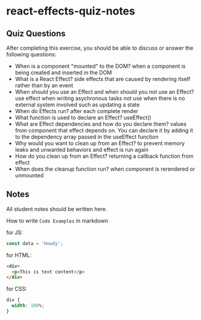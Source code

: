 # react-effects-quiz-notes

## Quiz Questions

After completing this exercise, you should be able to discuss or answer the following questions:

- When is a component "mounted" to the DOM?
  when a component is being created and inserted in the DOM
- What is a React Effect?
  side effects that are caused by rendering itself rather than by an event
- When should you use an Effect and when should you not use an Effect?
  use effect when writing asychronous tasks
  not use when there is no external system involved such as updating a state
- When do Effects run?
  after each complete render
- What function is used to declare an Effect?
  useEffect()
- What are Effect dependencies and how do you declare them?
  values from component that effect depends on. You can declare it by adding it to the dependency array passed in the useEffect function
- Why would you want to clean up from an Effect?
  to prevent memory leaks and unwanted behaviors and effect is run again
- How do you clean up from an Effect?
  returning a callback function from effect
- When does the cleanup function run?
  when component is rerendered or unmounted

## Notes

All student notes should be written here.

How to write `Code Examples` in markdown

for JS:

```javascript
const data = 'Howdy';
```

for HTML:

```html
<div>
  <p>This is text content</p>
</div>
```

for CSS:

```css
div {
  width: 100%;
}
```
